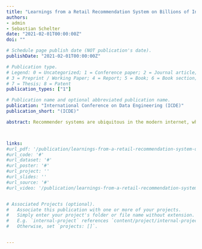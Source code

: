 ```yaml
---
title: "Learnings from a Retail Recommendation System on Billions of Interactions at bol.com"
authors:
- admin
- Sebastian Schelter
date: "2021-02-01T00:00:00Z"
doi: ""

# Schedule page publish date (NOT publication's date).
publishDate: "2021-02-01T00:00:00Z"

# Publication type.
# Legend: 0 = Uncategorized; 1 = Conference paper; 2 = Journal article;
# 3 = Preprint / Working Paper; 4 = Report; 5 = Book; 6 = Book section;
# 7 = Thesis; 8 = Patent
publication_types: ["1"]

# Publication name and optional abbreviated publication name.
publication: "International Conference on Data Engineering (ICDE)"
publication_short: "(ICDE)"

abstract: Recommender systems are ubiquitous in the modern internet, where they help users find items they might like. We discuss the design of a large-scale recommender system handling billions of interactions on a European e-commerce platform. We present two studies on enhancing the predictive performance of this system with both algorithmic and systems-related approaches. First, we evaluate neural network-based approaches on proprietary data from our e-commerce platform, and confirm recent results outlining that the benefits of these methods with respect to predictive performance are limited, while they exhibit severe scalability bottlenecks. Next, we investigate the impact of a reduction of the response latency of our serving system, and conduct an A/B test on the live platform with more than 19 million user sessions, which confirms that the latency reduction of the recommender system correlates with a significant increase in business-relevant metrics. We discuss the implications of our findings with respect to real world recommendation systems and future research on scalable session-based recommendation.



links:
#url_pdf: '/publication/learnings-from-a-retail-recommendation-system-on-billions-of-interactions-icde2021/bol-reco.pdf'
#url_code: '#'
#url_dataset: '#'
#url_poster: '#'
#url_project: ''
#url_slides: ''
#url_source: '#'
#url_video: '/publication/learnings-from-a-retail-recommendation-system-on-billions-of-interactions-icde2021/434.mp4'


# Associated Projects (optional).
#   Associate this publication with one or more of your projects.
#   Simply enter your project's folder or file name without extension.
#   E.g. `internal-project` references `content/project/internal-project/index.md`.
#   Otherwise, set `projects: []`.


---
```



